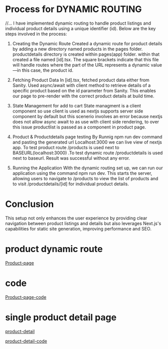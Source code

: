 


# Process for DYNAMIC ROUTING

//... I have implemented dynamic routing to handle product listings and individual product details using a unique identifier (id). Below are the key steps involved in the process:

1. Creating the Dynamic Route
Created a dynamic route for product details by adding a new directory named products in the pages folder. productdetails directory is created within pages(app) folder. within that created a file named [id].tsx. The square brackets indicate that this file will handle routes where the part of the URL represents a dynamic value—in this case, the product id.

2. Fetching Product Data
In [id].tsx, fetched product data either from Sanity. Used async/await with client method to retrieve details of a specific product based on the id parameter from Sanity. This enables our page to pre-render with the correct product details at build time.

3. State Management for add to cart
State managment is a client component so use client is used as nextjs supports server side component by default but this scenerio involves an error because nextjs does not allow async await to as use with client side rendering, to over this issue productlist is passed as a component in product page.

4. Product & Productdetails page testing
   By Runnig npm run dev command and pasting the generated url Localhost:3000 we can live view of nextjs app. To test product route /products is used next to BASEURL(localhost:3000) .To test dynamic route /productdetails is used next to baseurl. Result was successful without any error. 

5. Running the Application
With the dynamic routing set up, we can run our application using the command npm run dev. This starts the server, allowing users to navigate to /products to view the list of products and to visit /productdetails/[id] for individual product details.

# Conclusion
This setup not only enhances the user experience by providing clear navigation between product listings and details but also leverages Next.js's capabilities for static site generation, improving performance and SEO.


# product dynamic route

[Product-page](/Documentation/Day3-Data-Integration/images/3.%20Data-on-ui.PNG)

 # code

[Product-page-code](/Documentation/images/pro-detail.PNG) 

# single product detail page

[product-detail](/Documentation//images//single-detail.PNG)

[product-detail-code](/Documentation/images/detail-code.PNG)